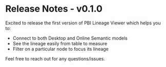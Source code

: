 # Release Notes - v0.1.0

Excited to release the first version of PBI Lineage Viewer which helps you to:
- Connect to both Desktop and Online Semantic models
- See the lineage easily from table to measure
- Filter on a particular node to focus its lineage

Feel free to reach out for any questions/issues. 
